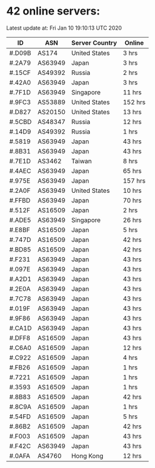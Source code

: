 # 42 online servers:

Latest update at: Fri Jan 10 19:10:13 UTC 2020

| ID | ASN | Server Country | Online |
| -- | --- | -------------- | ------ |
| #.D09B | AS174 | United States | 3 hrs |
| #.2A79 | AS63949 | Japan | 3 hrs |
| #.15CF | AS49392 | Russia | 2 hrs |
| #.42A0 | AS63949 | Japan | 3 hrs |
| #.7F1D | AS63949 | Singapore | 11 hrs |
| #.9FC3 | AS53889 | United States | 152 hrs |
| #.D827 | AS20150 | United States | 13 hrs |
| #.5CBD | AS48347 | Russia | 12 hrs |
| #.14D9 | AS49392 | Russia | 1 hrs |
| #.5819 | AS63949 | Japan | 43 hrs |
| #.8B31 | AS63949 | Japan | 43 hrs |
| #.7E1D | AS3462 | Taiwan | 8 hrs |
| #.4AEC | AS63949 | Japan | 65 hrs |
| #.975E | AS63949 | Japan | 157 hrs |
| #.2A0F | AS63949 | United States | 10 hrs |
| #.FFBD | AS63949 | Japan | 70 hrs |
| #.512F | AS16509 | Japan | 2 hrs |
| #.ADE5 | AS63949 | Singapore | 26 hrs |
| #.E8BF | AS16509 | Japan | 5 hrs |
| #.747D | AS16509 | Japan | 42 hrs |
| #.BD85 | AS16509 | Japan | 42 hrs |
| #.F231 | AS63949 | Japan | 43 hrs |
| #.097E | AS63949 | Japan | 43 hrs |
| #.A2D1 | AS63949 | Japan | 43 hrs |
| #.2E0A | AS63949 | Japan | 43 hrs |
| #.7C78 | AS63949 | Japan | 43 hrs |
| #.019F | AS63949 | Japan | 43 hrs |
| #.9F86 | AS63949 | Japan | 43 hrs |
| #.CA1D | AS63949 | Japan | 43 hrs |
| #.DFF8 | AS16509 | Japan | 43 hrs |
| #.C6A0 | AS16509 | Japan | 12 hrs |
| #.C922 | AS16509 | Japan | 4 hrs |
| #.FB26 | AS16509 | Japan | 1 hrs |
| #.7221 | AS16509 | Japan | 1 hrs |
| #.3593 | AS16509 | Japan | 1 hrs |
| #.8B83 | AS16509 | Japan | 42 hrs |
| #.8C9A | AS16509 | Japan | 1 hrs |
| #.54FD | AS16509 | Japan | 5 hrs |
| #.86B2 | AS16509 | Japan | 42 hrs |
| #.F003 | AS16509 | Japan | 43 hrs |
| #.F42C | AS63949 | Japan | 43 hrs |
| #.0AFA | AS4760 | Hong Kong | 12 hrs |

